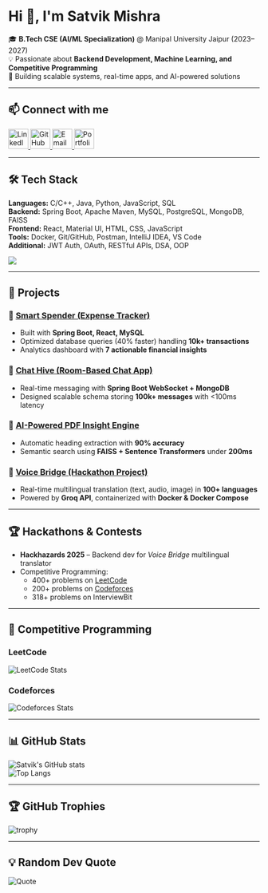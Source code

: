 # Hi 👋, I'm Satvik Mishra  

🎓 **B.Tech CSE (AI/ML Specialization)** @ Manipal University Jaipur (2023–2027)  
💡 Passionate about **Backend Development, Machine Learning, and Competitive Programming**  
📍 Building scalable systems, real-time apps, and AI-powered solutions  

---

## 📫 Connect with me
<p align="left">
  <a href="https://linkedin.com/in/satvik0100" target="_blank">
    <img src="https://skillicons.dev/icons?i=linkedin" height="40" alt="LinkedIn" />
  </a>
  <a href="https://github.com/Satvik01000" target="_blank">
    <img src="https://skillicons.dev/icons?i=github" height="40" alt="GitHub" />
  </a>
  <a href="mailto:satvikmishra2192@gmail.com" target="_blank">
    <img src="https://skillicons.dev/icons?i=gmail" height="40" alt="Email" />
  </a>
  <a href="https://satvikmishra.tech" target="_blank">
    <img src="https://skillicons.dev/icons?i=html" height="40" alt="Portfolio" />
  </a>
</p>

---

## 🛠️ Tech Stack
**Languages:** C/C++, Java, Python, JavaScript, SQL  
**Backend:** Spring Boot, Apache Maven, MySQL, PostgreSQL, MongoDB, FAISS  
**Frontend:** React, Material UI, HTML, CSS, JavaScript  
**Tools:** Docker, Git/GitHub, Postman, IntelliJ IDEA, VS Code  
**Additional:** JWT Auth, OAuth, RESTful APIs, DSA, OOP  

<p align="left">
<img src="https://skillicons.dev/icons?i=java,spring,react,js,python,cpp,mysql,postgres,mongodb,docker,git,html,css&theme=dark" />
</p>

---

## 🚀 Projects

### 🔹 [Smart Spender (Expense Tracker)](https://github.com/Satvik01000/SmartSpender)  
- Built with **Spring Boot, React, MySQL**  
- Optimized database queries (40% faster) handling **10k+ transactions**  
- Analytics dashboard with **7 actionable financial insights**  

### 🔹 [Chat Hive (Room-Based Chat App)](https://github.com/Satvik01000/ChatApp)  
- Real-time messaging with **Spring Boot WebSocket + MongoDB**  
- Designed scalable schema storing **100k+ messages** with <100ms latency  

### 🔹 [AI-Powered PDF Insight Engine](https://github.com/Satvik01000/AI-Powered-PDF-Insight-Engine)  
- Automatic heading extraction with **90% accuracy**  
- Semantic search using **FAISS + Sentence Transformers** under **200ms**  

### 🔹 [Voice Bridge (Hackathon Project)](https://github.com/Satvik01000/MultilingualCommunicator)  
- Real-time multilingual translation (text, audio, image) in **100+ languages**  
- Powered by **Groq API**, containerized with **Docker & Docker Compose**  

---

## 🏆 Hackathons & Contests
- **Hackhazards 2025** – Backend dev for *Voice Bridge* multilingual translator  
- Competitive Programming:  
  - 400+ problems on [LeetCode](https://leetcode.com/u/Satvik0100/)  
  - 200+ problems on [Codeforces](https://codeforces.com/profile/Satvik0100)  
  - 318+ problems on InterviewBit  

---

## 🧩 Competitive Programming

### LeetCode
![LeetCode Stats](https://leetcard.jacoblin.cool/Satvik0100?theme=dark&font=Karma&ext=contest)

### Codeforces
![Codeforces Stats](https://codeforces-readme-stats.vercel.app/api/card?username=Satvik0100&theme=dark)

---

## 📊 GitHub Stats
![Satvik's GitHub stats](https://github-readme-stats.vercel.app/api?username=Satvik01000&show_icons=true&theme=radical)  
![Top Langs](https://github-readme-stats.vercel.app/api/top-langs/?username=Satvik01000&layout=compact&theme=radical)

---

## 🏆 GitHub Trophies
![trophy](https://github-profile-trophy.vercel.app/?username=Satvik01000&theme=onedark)

---

## 💡 Random Dev Quote
![Quote](https://quotes-github-readme.vercel.app/api?type=horizontal&theme=radical)
